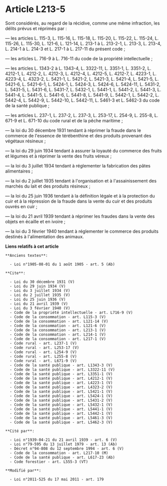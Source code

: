 # Article L213-5

Sont considérés, au regard de la récidive, comme une même infraction, les délits prévus et réprimés par : 

― les articles L. 115-3, L. 115-16, L. 115-18, L. 115-20, L. 115-22, L. 115-24, L. 115-26, L. 115-30, L. 121-6, L. 121-14, L.
213-1 à L. 213-2-1, L. 213-3, L. 213-4, L. 214-1 à L. 214-3 et L. 217-1 à L. 217-11 du présent code ; 

― les articles L. 716-9 à L. 716-11 du code de la propriété intellectuelle ; 

― les articles L. 1343-2 à L. 1343-4, L. 3322-11, L. 3351-1, L. 3351-2, 
L. 4212-1, L. 4212-2, L. 4212-3, L. 4212-4, L. 4212-5, L. 4212-7, 
L. 4223-1, L. 4223-4, L. 4323-2, 
L. 5421-1, L. 5421-2, L. 5421-3, L. 5421-4, L. 5421-5, L. 5421-6, L. 5421-6-1, 
L. 5424-1, L. 5424-3, L. 5424-6, L. 5424-11, L. 5431-2, L. 5431-5, L. 5431-6, L. 5431-7, L. 5432-1, L. 5441-1, L. 5441-2, L.
5441-3, L. 5441-4, L. 5441-5, L. 5441-6, L. 5441-8, L. 5441-9, L. 5442-1, L. 5442-2, L. 5442-4, L. 5442-9, L. 5442-10, L.
5442-11, 
L. 5461-3 et L. 5462-3 du code de la santé publique ; 

― les articles L. 237-1, L. 237-2, L. 237-3, L. 253-17, 
L. 254-9, 
L. 255-8, 
L. 671-9 et L. 671-10 du code rural et de la pêche maritime ; 

― la loi du 30 décembre 1931 tendant à réprimer la fraude dans le commerce de l'essence de térébenthine et des produits
provenant des végétaux résineux ; 

― la loi du 29 juin 1934 tendant à assurer la loyauté du commerce des fruits et légumes et à réprimer la vente des fruits
véreux ; 

― la loi du 3 juillet 1934 tendant à réglementer la fabrication des pâtes alimentaires ; 

― la loi du 2 juillet 1935 tendant à l'organisation et à l'assainissement des marchés du lait et des produits résineux ; 

― la loi du 25 juin 1936 tendant à la définition légale et à la protection du cuir et à la répression de la fraude dans la
vente du cuir et des produits ouvrés en cuir ; 

― la loi du 21 avril 1939 tendant à réprimer les fraudes dans la vente des objets en écaille et en ivoire ; 

― la loi du 3 février 1940 tendant à réglementer le commerce des produits destinés à l'alimentation des animaux.

**Liens relatifs à cet article**

	**Anciens textes**:

	  - Loi n°1905-08-01 du 1 août 1905 - art. 5 (Ab)

	**Cite**:

	  - Loi du 30 décembre 1931 (V)
	  - Loi du 29 juin 1934 (V)
	  - Loi du 3 juillet 1934 (V)
	  - Loi du 2 juillet 1935 (V)
	  - Loi du 25 juin 1936 (V)
	  - Loi du 21 avril 1939 (V)
	  - Loi du 3 février 1940 (V)
	  - Code de la propriété intellectuelle - art. L716-9 (V)
	  - Code de la consommation - art. L115-3 (V)
	  - Code de la consommation - art. L121-14 (V)
	  - Code de la consommation - art. L121-6 (V)
	  - Code de la consommation - art. L213-1 (V)
	  - Code de la consommation - art. L214-1 (V)
	  - Code de la consommation - art. L217-1 (V)
	  - Code rural - art. L237-1 (V)
	  - Code rural - art. L253-17 (V)
	  - Code rural - art. L254-9 (V)
	  - Code rural - art. L255-8 (V)
	  - Code rural - art. L671-9 (V)
	  - Code de la santé publique - art. L1343-3 (V)
	  - Code de la santé publique - art. L3322-11 (V)
	  - Code de la santé publique - art. L3351-1 (V)
	  - Code de la santé publique - art. L4212-1 (V)
	  - Code de la santé publique - art. L4223-1 (V)
	  - Code de la santé publique - art. L4323-2 (V)
	  - Code de la santé publique - art. L5421-1 (V)
	  - Code de la santé publique - art. L5424-1 (V)
	  - Code de la santé publique - art. L5431-2 (V)
	  - Code de la santé publique - art. L5432-1 (V)
	  - Code de la santé publique - art. L5441-1 (V)
	  - Code de la santé publique - art. L5442-1 (V)
	  - Code de la santé publique - art. L5461-3 (V)
	  - Code de la santé publique - art. L5462-3 (V)

	**Cité par**:

	  - Loi n°1939-04-21 du 21 avril 1939 - art. 6 (V)
	  - Loi n°79-595 du 13 juillet 1979 - art. 13 (Ab)
	  - Décret n°94-808 du 12 septembre 1994 - art. 6 (V)
	  - Code de la consommation - art. L217-10 (M)
	  - Code de la santé publique - art. L617-23 (Ab)
	  - Code forestier - art. L555-3 (VT)

	**Modifié par**:

	  - Loi n°2011-525 du 17 mai 2011 - art. 179

